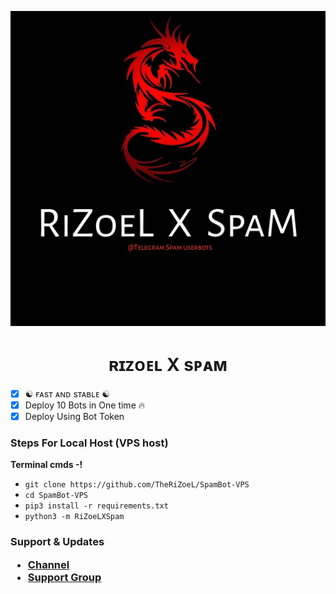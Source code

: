 <p align="center">
  <img src="./resources/logo.jpg" alt="BOT-SPAM Logo">
</p>
<h1 align="center">
  <b>ʀɪᴢᴏᴇʟ X sᴘᴀᴍ</b>
</h1>

- [x] ☯︎ ғᴀsᴛ ᴀɴᴅ sᴛᴀʙʟᴇ ☯︎
- [x] Deploy 10 Bots in One time 🔥
- [x] Deploy Using Bot Token 

<h3> Steps For Local Host (VPS host) </h3>

 <b> Terminal cmds -! </b>

- `git clone https://github.com/TheRiZoeL/SpamBot-VPS`
- `cd SpamBot-VPS`
- `pip3 install -r requirements.txt`
- `python3 -m RiZoeLXSpam`


<h3> Support & Updates </he>

* [Channel](https://t.me/RiZoeLX)
* [Support Group](https://t.me/DNHcHELL)
